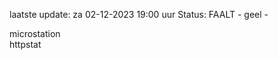 laatste update: 
za 02-12-2023 19:00   uur 
Status: FAALT - geel - 
<div class="service Y">microstation</div><div class="service G">httpstat</div>